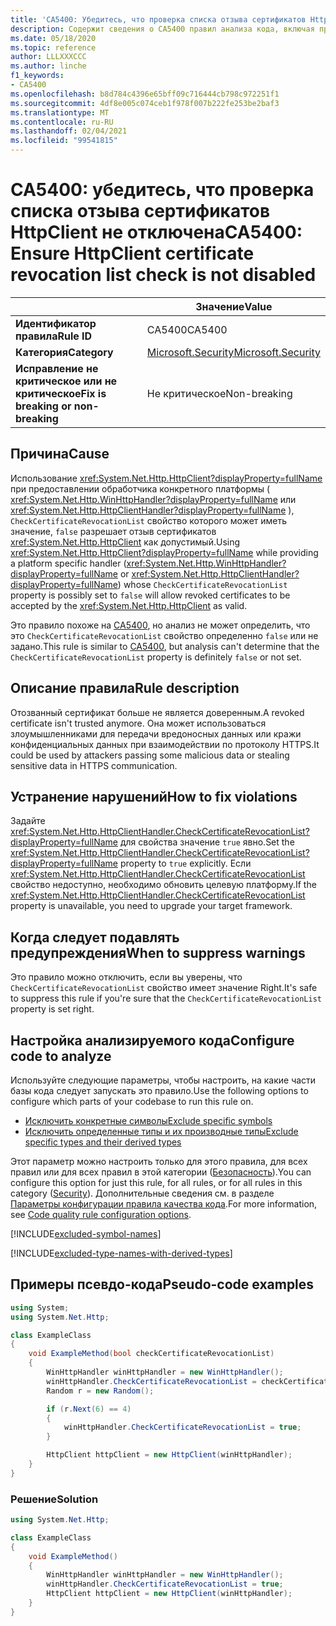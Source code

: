 ```yaml
---
title: 'CA5400: Убедитесь, что проверка списка отзыва сертификатов HttpClient не отключена (анализ кода)'
description: Содержит сведения о CA5400 правил анализа кода, включая причины, способы устранения нарушений и время их подавления.
ms.date: 05/18/2020
ms.topic: reference
author: LLLXXXCCC
ms.author: linche
f1_keywords:
- CA5400
ms.openlocfilehash: b8d784c4396e65bff09c716444cb798c972251f1
ms.sourcegitcommit: 4df8e005c074ceb1f978f007b222fe253be2baf3
ms.translationtype: MT
ms.contentlocale: ru-RU
ms.lasthandoff: 02/04/2021
ms.locfileid: "99541815"
---
```

# <a name="ca5400-ensure-httpclient-certificate-revocation-list-check-is-not-disabled"></a><span data-ttu-id="3a086-103">CA5400: убедитесь, что проверка списка отзыва сертификатов HttpClient не отключена</span><span class="sxs-lookup"><span data-stu-id="3a086-103">CA5400: Ensure HttpClient certificate revocation list check is not disabled</span></span>

| | <span data-ttu-id="3a086-104">Значение</span><span class="sxs-lookup"><span data-stu-id="3a086-104">Value</span></span> |
|-|-|
| <span data-ttu-id="3a086-105">**Идентификатор правила**</span><span class="sxs-lookup"><span data-stu-id="3a086-105">**Rule ID**</span></span> |<span data-ttu-id="3a086-106">CA5400</span><span class="sxs-lookup"><span data-stu-id="3a086-106">CA5400</span></span>|
| <span data-ttu-id="3a086-107">**Категория**</span><span class="sxs-lookup"><span data-stu-id="3a086-107">**Category**</span></span> |[<span data-ttu-id="3a086-108">Microsoft.Security</span><span class="sxs-lookup"><span data-stu-id="3a086-108">Microsoft.Security</span></span>](security-warnings.md)|
| <span data-ttu-id="3a086-109">**Исправление не критическое или не критическое**</span><span class="sxs-lookup"><span data-stu-id="3a086-109">**Fix is breaking or non-breaking**</span></span> |<span data-ttu-id="3a086-110">Не критическое</span><span class="sxs-lookup"><span data-stu-id="3a086-110">Non-breaking</span></span>|

## <a name="cause"></a><span data-ttu-id="3a086-111">Причина</span><span class="sxs-lookup"><span data-stu-id="3a086-111">Cause</span></span>

<span data-ttu-id="3a086-112">Использование <xref:System.Net.Http.HttpClient?displayProperty=fullName> при предоставлении обработчика конкретного платформы ( <xref:System.Net.Http.WinHttpHandler?displayProperty=fullName> или <xref:System.Net.Http.HttpClientHandler?displayProperty=fullName> ), `CheckCertificateRevocationList` свойство которого может иметь значение, `false` разрешает отзыв сертификатов <xref:System.Net.Http.HttpClient> как допустимый.</span><span class="sxs-lookup"><span data-stu-id="3a086-112">Using <xref:System.Net.Http.HttpClient?displayProperty=fullName> while providing a platform specific handler (<xref:System.Net.Http.WinHttpHandler?displayProperty=fullName> or <xref:System.Net.Http.HttpClientHandler?displayProperty=fullName>) whose `CheckCertificateRevocationList` property is possibly set to `false` will allow revoked certificates to be accepted by the <xref:System.Net.Http.HttpClient> as valid.</span></span>

<span data-ttu-id="3a086-113">Это правило похоже на [CA5400](ca5400.md), но анализ не может определить, что это `CheckCertificateRevocationList` свойство определенно `false` или не задано.</span><span class="sxs-lookup"><span data-stu-id="3a086-113">This rule is similar to [CA5400](ca5400.md), but analysis can't determine that the `CheckCertificateRevocationList` property is definitely `false` or not set.</span></span>

## <a name="rule-description"></a><span data-ttu-id="3a086-114">Описание правила</span><span class="sxs-lookup"><span data-stu-id="3a086-114">Rule description</span></span>

<span data-ttu-id="3a086-115">Отозванный сертификат больше не является доверенным.</span><span class="sxs-lookup"><span data-stu-id="3a086-115">A revoked certificate isn't trusted anymore.</span></span> <span data-ttu-id="3a086-116">Она может использоваться злоумышленниками для передачи вредоносных данных или кражи конфиденциальных данных при взаимодействии по протоколу HTTPS.</span><span class="sxs-lookup"><span data-stu-id="3a086-116">It could be used by attackers passing some malicious data or stealing sensitive data in HTTPS communication.</span></span>

## <a name="how-to-fix-violations"></a><span data-ttu-id="3a086-117">Устранение нарушений</span><span class="sxs-lookup"><span data-stu-id="3a086-117">How to fix violations</span></span>

<span data-ttu-id="3a086-118">Задайте <xref:System.Net.Http.HttpClientHandler.CheckCertificateRevocationList?displayProperty=fullName> для свойства значение `true` явно.</span><span class="sxs-lookup"><span data-stu-id="3a086-118">Set the <xref:System.Net.Http.HttpClientHandler.CheckCertificateRevocationList?displayProperty=fullName> property to `true` explicitly.</span></span> <span data-ttu-id="3a086-119">Если <xref:System.Net.Http.HttpClientHandler.CheckCertificateRevocationList> свойство недоступно, необходимо обновить целевую платформу.</span><span class="sxs-lookup"><span data-stu-id="3a086-119">If the <xref:System.Net.Http.HttpClientHandler.CheckCertificateRevocationList> property is unavailable, you need to upgrade your target framework.</span></span>

## <a name="when-to-suppress-warnings"></a><span data-ttu-id="3a086-120">Когда следует подавлять предупреждения</span><span class="sxs-lookup"><span data-stu-id="3a086-120">When to suppress warnings</span></span>

<span data-ttu-id="3a086-121">Это правило можно отключить, если вы уверены, что `CheckCertificateRevocationList` свойство имеет значение Right.</span><span class="sxs-lookup"><span data-stu-id="3a086-121">It's safe to suppress this rule if you're sure that the `CheckCertificateRevocationList` property is set right.</span></span>

## <a name="configure-code-to-analyze"></a><span data-ttu-id="3a086-122">Настройка анализируемого кода</span><span class="sxs-lookup"><span data-stu-id="3a086-122">Configure code to analyze</span></span>

<span data-ttu-id="3a086-123">Используйте следующие параметры, чтобы настроить, на какие части базы кода следует запускать это правило.</span><span class="sxs-lookup"><span data-stu-id="3a086-123">Use the following options to configure which parts of your codebase to run this rule on.</span></span>

- [<span data-ttu-id="3a086-124">Исключить конкретные символы</span><span class="sxs-lookup"><span data-stu-id="3a086-124">Exclude specific symbols</span></span>](#exclude-specific-symbols)
- [<span data-ttu-id="3a086-125">Исключить определенные типы и их производные типы</span><span class="sxs-lookup"><span data-stu-id="3a086-125">Exclude specific types and their derived types</span></span>](#exclude-specific-types-and-their-derived-types)

<span data-ttu-id="3a086-126">Этот параметр можно настроить только для этого правила, для всех правил или для всех правил в этой категории ([Безопасность](security-warnings.md)).</span><span class="sxs-lookup"><span data-stu-id="3a086-126">You can configure this option for just this rule, for all rules, or for all rules in this category ([Security](security-warnings.md)).</span></span> <span data-ttu-id="3a086-127">Дополнительные сведения см. в разделе [Параметры конфигурации правила качества кода](../code-quality-rule-options.md).</span><span class="sxs-lookup"><span data-stu-id="3a086-127">For more information, see [Code quality rule configuration options](../code-quality-rule-options.md).</span></span>

[!INCLUDE[excluded-symbol-names](~/includes/code-analysis/excluded-symbol-names.md)]

[!INCLUDE[excluded-type-names-with-derived-types](~/includes/code-analysis/excluded-type-names-with-derived-types.md)]

## <a name="pseudo-code-examples"></a><span data-ttu-id="3a086-128">Примеры псевдо-кода</span><span class="sxs-lookup"><span data-stu-id="3a086-128">Pseudo-code examples</span></span>

```csharp
using System;
using System.Net.Http;

class ExampleClass
{
    void ExampleMethod(bool checkCertificateRevocationList)
    {
        WinHttpHandler winHttpHandler = new WinHttpHandler();
        winHttpHandler.CheckCertificateRevocationList = checkCertificateRevocationList;
        Random r = new Random();

        if (r.Next(6) == 4)
        {
            winHttpHandler.CheckCertificateRevocationList = true;
        }

        HttpClient httpClient = new HttpClient(winHttpHandler);
    }
}
```

### <a name="solution"></a><span data-ttu-id="3a086-129">Решение</span><span class="sxs-lookup"><span data-stu-id="3a086-129">Solution</span></span>

```csharp
using System.Net.Http;

class ExampleClass
{
    void ExampleMethod()
    {
        WinHttpHandler winHttpHandler = new WinHttpHandler();
        winHttpHandler.CheckCertificateRevocationList = true;
        HttpClient httpClient = new HttpClient(winHttpHandler);
    }
}
```
